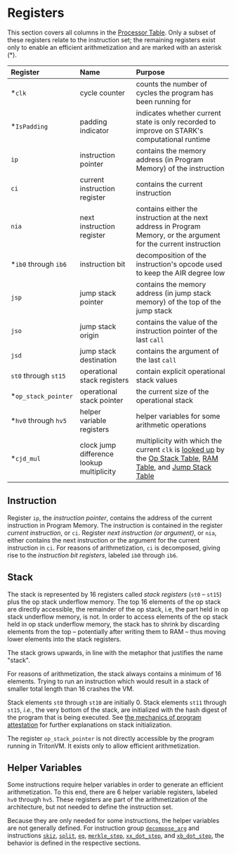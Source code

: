 # Registers

This section covers all columns in the [Processor Table](processor-table.md).
Only a subset of these registers relate to the instruction set;
the remaining registers exist only to enable an efficient arithmetization and are marked with an asterisk (\*).

| Register             | Name                                      | Purpose                                                                                                                                                                                                                   |
|:---------------------|:------------------------------------------|:--------------------------------------------------------------------------------------------------------------------------------------------------------------------------------------------------------------------------|
| *`clk`               | cycle counter                             | counts the number of cycles the program has been running for                                                                                                                                                              |
| *`IsPadding`         | padding indicator                         | indicates whether current state is only recorded to improve on STARK's computational runtime                                                                                                                              |
| `ip`                 | instruction pointer                       | contains the memory address (in Program Memory) of the instruction                                                                                                                                                        |
| `ci`                 | current instruction register              | contains the current instruction                                                                                                                                                                                          |
| `nia`                | next instruction register                 | contains either the instruction at the next address in Program Memory, or the argument for the current instruction                                                                                                        |
| *`ib0` through `ib6` | instruction bit                           | decomposition of the instruction's opcode used to keep the AIR degree low                                                                                                                                                 |
| `jsp`                | jump stack pointer                        | contains the memory address (in jump stack memory) of the top of the jump stack                                                                                                                                           |
| `jso`                | jump stack origin                         | contains the value of the instruction pointer of the last `call`                                                                                                                                                          |
| `jsd`                | jump stack destination                    | contains the argument of the last `call`                                                                                                                                                                                  |
| `st0` through `st15` | operational stack registers               | contain explicit operational stack values                                                                                                                                                                                 |
| *`op_stack_pointer`  | operational stack pointer                 | the current size of the operational stack                                                                                                                                                                                 |
| *`hv0` through `hv5` | helper variable registers                 | helper variables for some arithmetic operations                                                                                                                                                                           |
| *`cjd_mul`           | clock jump difference lookup multiplicity | multiplicity with which the current `clk` is [looked up](lookup-argument.md) by the [Op Stack Table](operational-stack-table.md), [RAM Table](random-access-memory-table.md), and [Jump Stack Table](jump-stack-table.md) |

## Instruction

Register `ip`, the *instruction pointer*, contains the address of the current instruction in Program Memory.
The instruction is contained in the register *current instruction*, or `ci`.
Register *next instruction (or argument)*, or `nia`, either contains the next instruction or the argument for the current instruction in `ci`.
For reasons of arithmetization, `ci` is decomposed, giving rise to the *instruction bit registers*, labeled `ib0` through `ib6`.

## Stack

The stack is represented by 16 registers called *stack registers* (`st0` – `st15`) plus the op stack underflow memory.
The top 16 elements of the op stack are directly accessible, the remainder of the op stack, i.e, the part held in op stack underflow memory, is not.
In order to access elements of the op stack held in op stack underflow memory, the stack has to shrink by discarding elements from the top – potentially after writing them to RAM – thus moving lower elements into the stack registers.

The stack grows upwards, in line with the metaphor that justifies the name "stack".

For reasons of arithmetization, the stack always contains a minimum of 16 elements.
Trying to run an instruction which would result in a stack of smaller total length than 16 crashes the VM.

Stack elements `st0` through `st10` are initially 0.
Stack elements `st11` through `st15`, _i.e._, the very bottom of the stack, are initialized with the hash digest of the program that is being executed.
See [the mechanics of program attestation](program-attestation.md#mechanics) for further explanations on stack initialization.

The register `op_stack_pointer` is not directly accessible by the program running in TritonVM.
It exists only to allow efficient arithmetization.

## Helper Variables

Some instructions require helper variables in order to generate an efficient arithmetization.
To this end, there are 6 helper variable registers, labeled `hv0` through `hv5`.
These registers are part of the arithmetization of the architecture, but not needed to define the instruction set.

Because they are only needed for some instructions, the helper variables are not generally defined.
For instruction group [`decompose_arg`](instruction-groups.md#group-decompose_arg) and instructions
[`skiz`](instruction-specific-transition-constraints.md#helper-variable-definitions-for-skiz),
[`split`](instruction-specific-transition-constraints.md#helper-variable-definitions-for-split),
[`eq`](instruction-specific-transition-constraints.md#helper-variable-definitions-for-eq),
[`merkle_step`](instruction-specific-transition-constraints.md#helper-variable-definitions-for-merkle-step),
[`xx_dot_step`](instruction-specific-transition-constraints.md#instruction-xx_dot_step), and
[`xb_dot_step`](instruction-specific-transition-constraints.md#instruction-xb_dot_step),
the behavior is defined in the respective sections.
